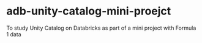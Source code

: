 # adb-unity-catalog-mini-proejct
To study Unity Catalog on Databricks as part of a mini project with Formula 1 data

